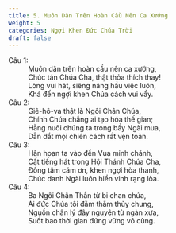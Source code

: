 ```yaml
---
title: 5. Muôn Dân Trên Hoàn Cầu Nên Ca Xướng
weight: 5
categories: Ngợi Khen Đức Chúa Trời
draft: false
---
```

<dl><dt>Câu 1:</dt><dd data-verse="1">Muôn dân trên hoàn cầu nên ca xướng, <br/>Chúc tán Chúa Cha, thật thỏa thích thay! <br/>Lòng vui hát, siêng năng hầu việc luôn, <br/>Khá đến ngợi khen Chúa cách vui vầy. </dd><dt>Câu 2:</dt><dd data-verse="2">Giê-hô-va thật là Ngôi Chân Chúa, <br/>Chính Chúa chẳng ai tạo hóa thế gian; <br/>Hằng nuôi chúng ta trong bầy Ngài mua, <br/>Dẫn dắt mọi chiên cách rất vẹn toàn. </dd><dt>Câu 3:</dt><dd data-verse="3">Hân hoan ta vào đền Vua minh chánh, <br/>Cất tiếng hát trong Hội Thánh Chúa Cha, <br/>Đồng tâm cám ơn, khen ngợi hòa thanh, <br/>Chúc danh Ngài luôn hiển vinh rạng lòa. </dd><dt>Câu 4:</dt><dd data-verse="4">Ba Ngôi Chân Thần từ bi chan chứa, <br/>Ái đức Chúa tôi đằm thắm thủy chung, <br/>Nguồn chân lý đây nguyên từ ngàn xưa, <br/>Suốt bao thời gian đứng vững vô cùng. </dd></dl>